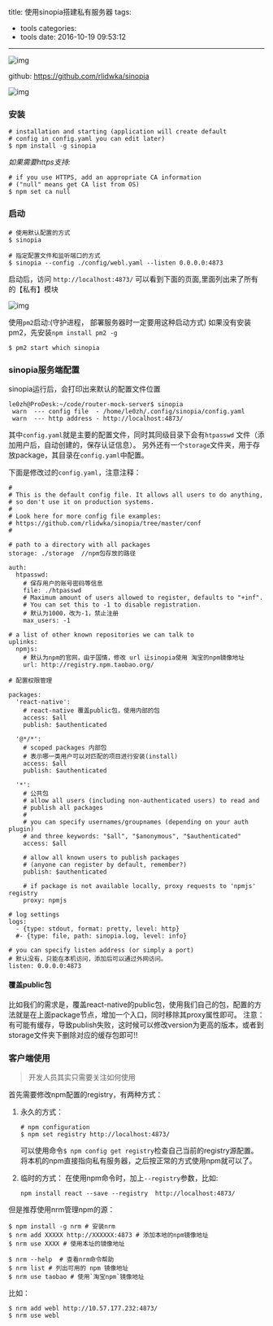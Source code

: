 title: 使用sinopia搭建私有服务器
tags:
  - tools
categories:
  - tools
date: 2016-10-19 09:53:12
---

![img](http://7xl2vf.com1.z0.glb.clouddn.com//blog/sinopia.png)

github: https://github.com/rlidwka/sinopia

![img](http://7xl2vf.com1.z0.glb.clouddn.com//blog/dict.png)

<!-- more -->

### 安装
```
# installation and starting (application will create default
# config in config.yaml you can edit later)
$ npm install -g sinopia
```

*如果需要https支持:*
```
# if you use HTTPS, add an appropriate CA information
# ("null" means get CA list from OS)
$ npm set ca null
```

### 启动

```
# 使用默认配置的方式
$ sinopia

# 指定配置文件和监听端口的方式
$ sinopia --config ./config/webl.yaml --listen 0.0.0.0:4873
```

启动后，访问 `http://localhost:4873/`  可以看到下面的页面,里面列出来了所有的【私有】模块

![img](http://7xl2vf.com1.z0.glb.clouddn.com//blog/web.png)

使用`pm2`启动:(守护进程， 部署服务器时一定要用这种启动方式)
如果没有安装pm2，先安装`npm install pm2 -g`

```
$ pm2 start which sinopia
```

### sinopia服务端配置

sinopia运行后，会打印出来默认的配置文件位置
```
le0zh@ProDesk:~/code/router-mock-server$ sinopia
 warn  --- config file  - /home/le0zh/.config/sinopia/config.yaml
 warn  --- http address - http://localhost:4873/
```

其中`config.yaml`就是主要的配置文件，同时其同级目录下会有`htpasswd` 文件（添加用户后，自动创建的，保存认证信息）。
另外还有一个`storage`文件夹，用于存放package，其目录在`config.yaml`中配置。

下面是修改过的`config.yaml`，注意注释：

```
#
# This is the default config file. It allows all users to do anything,
# so don't use it on production systems.
#
# Look here for more config file examples:
# https://github.com/rlidwka/sinopia/tree/master/conf
#

# path to a directory with all packages
storage: ./storage  //npm包存放的路径

auth:
  htpasswd:
    # 保存用户的账号密码等信息
    file: ./htpasswd   
    # Maximum amount of users allowed to register, defaults to "+inf".
    # You can set this to -1 to disable registration.
    # 默认为1000，改为-1，禁止注册
    max_users: -1  

# a list of other known repositories we can talk to
uplinks:
  npmjs:
    # 默认为npm的官网，由于国情，修改 url 让sinopia使用 淘宝的npm镜像地址
    url: http://registry.npm.taobao.org/  

# 配置权限管理

packages: 
  'react-native':
    # react-native 覆盖public包，使用内部的包
    access: $all
    publish: $authenticated

  '@*/*':
    # scoped packages 内部包
    # 表示哪一类用户可以对匹配的项目进行安装(install)
    access: $all
    publish: $authenticated

  '*':
    # 公共包
    # allow all users (including non-authenticated users) to read and
    # publish all packages
    #
    # you can specify usernames/groupnames (depending on your auth plugin)
    # and three keywords: "$all", "$anonymous", "$authenticated"
    access: $all

    # allow all known users to publish packages
    # (anyone can register by default, remember?)
    publish: $authenticated

    # if package is not available locally, proxy requests to 'npmjs' registry
    proxy: npmjs

# log settings
logs:
  - {type: stdout, format: pretty, level: http}
  #- {type: file, path: sinopia.log, level: info}

# you can specify listen address (or simply a port)
# 默认没有，只能在本机访问，添加后可以通过外网访问。
listen: 0.0.0.0:4873 
```

#### 覆盖public包

比如我们的需求是，覆盖react-native的public包，使用我们自己的包，配置的方法就是在上面package节点，增加一个入口，同时移除其proxy属性即可。
注意：有可能有缓存，导致publish失败，这时候可以修改version为更高的版本，或者到storage文件夹下删除对应的缓存包即可!!

### 客户端使用

> 开发人员其实只需要关注如何使用

首先需要修改npm配置的registry，有两种方式：

1.  永久的方式：
    ```
    # npm configuration
    $ npm set registry http://localhost:4873/
    ```
    可以使用命令`$ npm config get registry`检查自己当前的registry源配置。
    将本机的npm直接指向私有服务器，之后按正常的方式使用npm就可以了。

2. 临时的方式：
    在使用npm命令时，加上`--registry`参数，比如:
    ```
    npm install react --save --registry  http://localhost:4873/
    ```

但是推荐使用nrm管理npm的源：

```
$ npm install -g nrm # 安装nrm
$ nrm add XXXXX http://XXXXXX:4873 # 添加本地的npm镜像地址
$ nrm use XXXX # 使用本址的镜像地址
```

```
$ nrm --help  # 查看nrm命令帮助
$ nrm list # 列出可用的 npm 镜像地址
$ nrm use taobao # 使用`淘宝npm`镜像地址
```

比如：
```
$ nrm add webl http://10.57.177.232:4873/
$ nrm use webl
```

